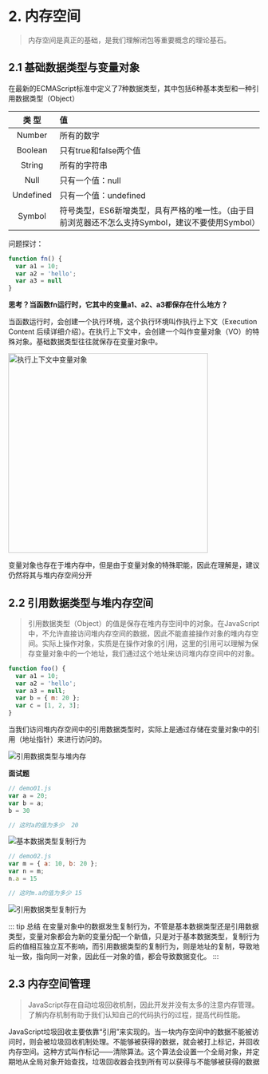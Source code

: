 # 2. 内存空间
> 内存空间是真正的基础，是我们理解闭包等重要概念的理论基石。

## 2.1 基础数据类型与变量对象
在最新的ECMAScript标准中定义了7种数据类型，其中包括6种基本类型和一种引用数据类型（Object）

 | 类 型  |   值  |
 | :----: |:----|
 | Number | 所有的数字|
 | Boolean |只有true和false两个值|
 | String |所有的字符串|
 | Null |只有一个值：null|
 | Undefined |只有一个值：undefined|
 | Symbol |符号类型，ES6新增类型，具有严格的唯一性。（由于目前浏览器还不怎么支持Symbol，建议不要使用Symbol）|

 问题探讨：

```javascript
function fn() {
  var a1 = 10;
  var a2 = 'hello';
  var a3 = null
}
```

**思考？当函数fn运行时，它其中的变量a1、a2、a3都保存在什么地方？**

当函数运行时，会创建一个执行环境，这个执行环境叫作执行上下文（Execution Content 后续详细介绍）。在执行上下文中，会创建一个叫作变量对象（VO）的特殊对象。基础数据类型往往就保存在变量对象中。

<img :src="$withBase('/images/javascript核心技术开发/执行上下文中变量对象.jpg')" height="400px" alt="执行上下文中变量对象" />

变量对象也存在于堆内存中，但是由于变量对象的特殊职能，因此在理解是，建议仍然将其与堆内存空间分开

## 2.2 引用数据类型与堆内存空间

> 引用数据类型（Object）的值是保存在堆内存空间中的对象。在JavaScript中，不允许直接访问堆内存空间的数据，因此不能直接操作对象的堆内存空间。实际上操作对象，实质是在操作对象的引用，这里的引用可以理解为保存变量对象中的一个地址，我们通过这个地址来访问堆内存空间中的对象。

``` javascript
function foo() {
  var a1 = 10;
  var a2 = 'hello';
  var a3 = null;
  var b = { m: 20 };
  var c = [1, 2, 3];
}
```
当我们访问堆内存空间中的引用数据类型时，实际上是通过存储在变量对象中的引用（地址指针）来进行访问的。

<img :src="$withBase('/images/javascript核心技术开发/引用数据类型与堆内存.png')" alt="引用数据类型与堆内存" />

**面试题**
```javascript
// demo01.js
var a = 20;
var b = a;
b = 30

// 这时a的值为多少  20
```
<img :src="$withBase('/images/javascript核心技术开发/基本数据类型复制行为.png')" alt="基本数据类型复制行为" />

```javascript
// demo02.js
var m = { a: 10, b: 20 };
var n = m;
n.a = 15

// 这时m.a的值为多少 15
```
<img :src="$withBase('/images/javascript核心技术开发/引用数据类型复制行为.png')" alt="引用数据类型复制行为" />

::: tip 总结
在变量对象中的数据发生复制行为，不管是基本数据类型还是引用数据类型，变量对象都会为新的变量分配一个新值，只是对于基本数据类型，复制行为后的值相互独立互不影响，而引用数据类型的复制行为，则是地址的复制，导致地址一致，指向同一对象，因此任一对象的值，都会导致数据变化。
:::

## 2.3 内存空间管理
> JavaScript存在自动垃圾回收机制，因此开发并没有太多的注意内存管理。了解内存机制有助于我们认知自己的代码执行的过程，提高代码性能。

JavaScript垃圾回收主要依靠“引用”来实现的。当一块内存空间中的数据不能被访问时，则会被垃圾回收机制处理。不能够被获得的数据，就会被打上标记，并回收内存空间。这种方式叫作标记——清除算法。这个算法会设置一个全局对象，并定期地从全局对象开始查找，垃圾回收器会找到所有可以获得与不能够被获得的数据